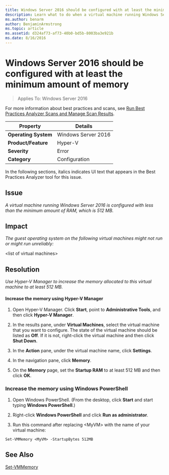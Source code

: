 ```yaml
---
title: Windows Server 2016 should be configured with at least the minimum amount of memory
description: Learn what to do when a virtual machine running Windows Server 2016 is configured with less than the minimum amount of RAM, which is 512 MB.
ms.author: benarm
author: BenjaminArmstrong
ms.topic: article
ms.assetid: d324af73-af73-40b0-bd5b-8003ba3e921b
ms.date: 8/16/2016
---
```

# Windows Server 2016 should be configured with at least the minimum amount of memory

>Applies To: Windows Server 2016

For more information about best practices and scans, see [Run Best Practices Analyzer Scans and Manage Scan Results](/previous-versions/windows/it-pro/windows-server-2012-R2-and-2012/hh831400(v=ws.11)).

|Property|Details|
|-|-|
|**Operating System**|Windows Server 2016|
|**Product/Feature**|Hyper-V|
|**Severity**|Error|
|**Category**|Configuration|

In the following sections, italics indicates UI text that appears in the Best Practices Analyzer tool for this issue.

## **Issue**
*A virtual machine running Windows Server 2016 is configured with less than the minimum amount of RAM, which is 512 MB.*

## **Impact**
*The guest operating system on the following virtual machines might not run or might run unreliably:*

\<list of virtual machines>

## **Resolution**
*Use Hyper-V Manager to increase the memory allocated to this virtual machine to at least 512 MB.*

#### Increase the memory using Hyper-V Manager

1.  Open Hyper-V Manager. Click **Start**, point to **Administrative Tools**, and then click **Hyper-V Manager**.

2.  In the results pane, under **Virtual Machines**, select the virtual machine that you want to configure. The state of the virtual machine should be listed as **Off**. If it is not, right-click the virtual machine and then click **Shut Down**.

3.  In the **Action** pane, under the virtual machine name, click **Settings**.

4.  In the navigation pane, click **Memory**.

5.  On the **Memory** page, set the **Startup RAM** to at least 512 MB and then click **OK**.

### Increase the memory using Windows PowerShell

1.  Open Windows PowerShell. (From the desktop, click **Start** and start typing **Windows PowerShell**.)

2.  Right-click **Windows PowerShell** and click **Run as administrator**.

3.  Run this command after replacing \<MyVM> with the name  of your virtual machine:

```
Set-VMMemory <MyVM> -StartupBytes 512MB
```

## See Also
[Set-VMMemory](/powershell/module/hyper-v/set-vmmemory)